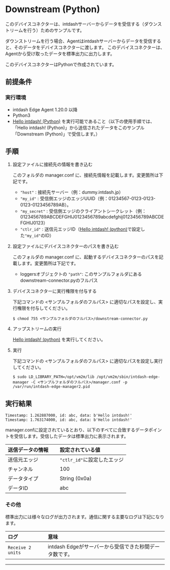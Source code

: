 Downstream (Python)
=======================

このデバイスコネクターは、intdashサーバーからデータを受信する（ダウンストリームを行う）ためのサンプルです。

ダウンストリームを行う場合、Agentはintdashサーバーからデータを受信すると、そのデータをデバイスコネクターに渡します。
このデバイスコネクターは、Agentから受け取ったデータを標準出力に出力します。

このデバイスコネクターはPythonで作成されています。

## 前提条件

### 実行環境
- intdash Edge Agent 1.20.0 以降
- Python3
- [Hello intdash! (Python)](../../hello-intdash/python/README_ja.md) を実行可能であること（以下の使用手順では、「Hello intdash! (Python)」から送信されたデータをこのサンプル「Downstream (Python)」で受信します。）


## 手順

1. 設定ファイルに接続先の情報を書き込む

    このフォルダの manager.conf に、接続先情報を記載します。変更箇所は下記です。
    
    - `"host"` : 接続先サーバー（例：dummy.intdash.jp）
    - `"my_id"` : 受信側エッジのエッジUUID（例：01234567-0123-0123-0123-0123456789AB）。
    - `"my_secret"` : 受信側エッジのクライアントシークレット（例：0123456789ABCDEFGHIJ0123456789abcdefghij0123456789ABCDEFGHIJ0123）
    - `"ctlr_id"` : 送信元エッジID（[Hello intdash! (python)](../../hello-intdash/python/README_ja.md)で設定した`"my_id"`のID）

2. 設定ファイルにデバイスコネクターのパスを書き込む

    このフォルダの manager.conf に、起動するデバイスコネクターのパスを記載します。変更箇所は下記です。

    - loggersオブジェクトの `"path"`: このサンプルフォルダにあるdownstream-connector.pyのフルパス

3. デバイスコネクターに実行権限を付与する

    下記コマンドの <サンプルフォルダのフルパス> に適切なパスを設定し、実行権限を付与してください。

    ```
    $ chmod 755 <サンプルフォルダのフルパス>/downstream-connector.py
    ````

4. アップストリームの実行

    [Hello intdash! (python)](../../hello-intdash/python/README_ja.md) を実行してください。

5. 実行

    下記コマンドの <サンプルフォルダのフルパス> に適切なパスを設定し実行してください。

    ```
    $ sudo LD_LIBRARY_PATH=/opt/vm2m/lib /opt/vm2m/sbin/intdash-edge-manager -C <サンプルフォルダのフルパス>/manager.conf -p /var/run/intdash-edge-manager2.pid
    ```

## 実行結果


```
Timestamp: 1.262887000, id: abc, data: b'Hello intdash!'
Timestamp: 1.763174000, id: abc, data: b'Hello intdash!'
```

manager.confに設定されているとおり、以下のすべてに合致するデータポイントを受信します。受信したデータは標準出力に表示されます。

| 送信データの情報    　| 設定されている値          |
|:-------------------|:-----------------------|
| 送信元エッジ         | `"ctlr_id"`に設定したエッジ |
| チャンネル           | 100                    |
| データタイプ         | String (0x0a)          |
| データID            | abc                    |


### その他

標準出力には様々なログが出力されます。通信に関する主要なログは下記になります。

| ログ                                                 | 意味                                                                              |
|:----------------------------------------------------|:----------------------------------------------------------------------------------|
| `Receive 2 units`      | intdash Edgeがサーバーから受信できた秒間データ数です。                          |

---
[^1]: このサンプルでは、複数の intdash Edge Agnet を一つのターゲットデバイス上で動作させるために、Agentが使用するファイルのパスは[Hello intdash! (python)](../../hello-intdash/python/README_ja.md)とは異なるパスになるように設定してあります。
